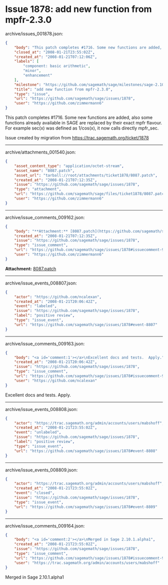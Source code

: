 # Issue 1878: add new function from mpfr-2.3.0

archive/issues_001878.json:
```json
{
    "body": "This patch completes #1716. Some new functions are added, also some functions already available\nin SAGE are replaced by their exact mpfr flavour. For example sec(x) was defined as 1/cos(x),\nit now calls directly mpfr_sec.\n\nIssue created by migration from https://trac.sagemath.org/ticket/1878\n\n",
    "closed_at": "2008-01-21T23:55:02Z",
    "created_at": "2008-01-21T07:12:06Z",
    "labels": [
        "component: basic arithmetic",
        "minor",
        "enhancement"
    ],
    "milestone": "https://github.com/sagemath/sage/milestones/sage-2.10.1",
    "title": "add new function from mpfr-2.3.0",
    "type": "issue",
    "url": "https://github.com/sagemath/sage/issues/1878",
    "user": "https://github.com/zimmermann6"
}
```
This patch completes #1716. Some new functions are added, also some functions already available
in SAGE are replaced by their exact mpfr flavour. For example sec(x) was defined as 1/cos(x),
it now calls directly mpfr_sec.

Issue created by migration from https://trac.sagemath.org/ticket/1878





---

archive/attachments_001540.json:
```json
{
    "asset_content_type": "application/octet-stream",
    "asset_name": "8087.patch",
    "asset_url": "tarball://root/attachments/ticket1878/8087.patch",
    "created_at": "2008-01-21T07:12:35Z",
    "issue": "https://github.com/sagemath/sage/issues/1878",
    "type": "attachment",
    "url": "https://github.com/sagemath/sage/files/ticket1878/8087.patch",
    "user": "https://github.com/zimmermann6"
}
```



---

archive/issue_comments_009162.json:
```json
{
    "body": "**Attachment:** [8087.patch](https://github.com/sagemath/sage/files/ticket1878/8087.patch)",
    "created_at": "2008-01-21T07:12:35Z",
    "issue": "https://github.com/sagemath/sage/issues/1878",
    "type": "issue_comment",
    "url": "https://github.com/sagemath/sage/issues/1878#issuecomment-9162",
    "user": "https://github.com/zimmermann6"
}
```

**Attachment:** [8087.patch](https://github.com/sagemath/sage/files/ticket1878/8087.patch)



---

archive/issue_events_008807.json:
```json
{
    "actor": "https://github.com/ncalexan",
    "created_at": "2008-01-21T20:06:42Z",
    "event": "labeled",
    "issue": "https://github.com/sagemath/sage/issues/1878",
    "label": "positive review",
    "type": "issue_event",
    "url": "https://github.com/sagemath/sage/issues/1878#event-8807"
}
```



---

archive/issue_comments_009163.json:
```json
{
    "body": "<a id='comment:1'></a>\nExcellent docs and tests.  Apply.",
    "created_at": "2008-01-21T20:06:42Z",
    "issue": "https://github.com/sagemath/sage/issues/1878",
    "type": "issue_comment",
    "url": "https://github.com/sagemath/sage/issues/1878#issuecomment-9163",
    "user": "https://github.com/ncalexan"
}
```

<a id='comment:1'></a>
Excellent docs and tests.  Apply.



---

archive/issue_events_008808.json:
```json
{
    "actor": "https://trac.sagemath.org/admin/accounts/users/mabshoff",
    "created_at": "2008-01-21T23:55:02Z",
    "event": "unlabeled",
    "issue": "https://github.com/sagemath/sage/issues/1878",
    "label": "positive review",
    "type": "issue_event",
    "url": "https://github.com/sagemath/sage/issues/1878#event-8808"
}
```



---

archive/issue_events_008809.json:
```json
{
    "actor": "https://trac.sagemath.org/admin/accounts/users/mabshoff",
    "created_at": "2008-01-21T23:55:02Z",
    "event": "closed",
    "issue": "https://github.com/sagemath/sage/issues/1878",
    "type": "issue_event",
    "url": "https://github.com/sagemath/sage/issues/1878#event-8809"
}
```



---

archive/issue_comments_009164.json:
```json
{
    "body": "<a id='comment:2'></a>\nMerged in Sage 2.10.1.alpha1",
    "created_at": "2008-01-21T23:55:02Z",
    "issue": "https://github.com/sagemath/sage/issues/1878",
    "type": "issue_comment",
    "url": "https://github.com/sagemath/sage/issues/1878#issuecomment-9164",
    "user": "https://trac.sagemath.org/admin/accounts/users/mabshoff"
}
```

<a id='comment:2'></a>
Merged in Sage 2.10.1.alpha1
